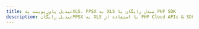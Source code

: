 ---title: تبدیل پاورپوینت بهXLS، PPSX به XLS مبدل رایگان یا PHP SDKdescription: تبدیل رایگانPPSX به XLS با استفاده از PHP Cloud APIs & SDK. همچنین اسناد Microsoft PowerPoint را در Cloud ایجاد، ویرایش و رندر کنید.---